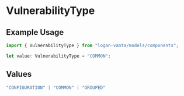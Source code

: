 # VulnerabilityType

## Example Usage

```typescript
import { VulnerabilityType } from "logan-vanta/models/components";

let value: VulnerabilityType = "COMMON";
```

## Values

```typescript
"CONFIGURATION" | "COMMON" | "GROUPED"
```
